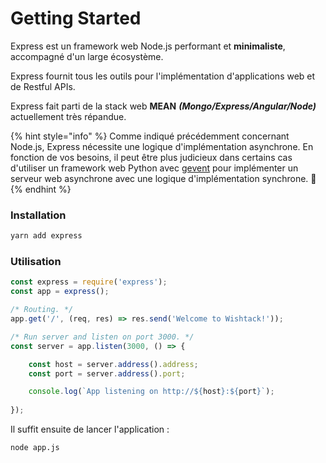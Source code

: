 # Getting Started

Express est un framework web Node.js performant et **minimaliste**, accompagné d'un large écosystème.

Express fournit tous les outils pour l'implémentation d'applications web et de Restful APIs.

Express fait parti de la stack web **MEAN** _**\(Mongo/Express/Angular/Node\)**_ actuellement très répandue.

{% hint style="info" %}
Comme indiqué précédemment concernant Node.js, Express nécessite une logique d'implémentation asynchrone. En fonction de vos besoins, il peut être plus judicieux dans certains cas d'utiliser un framework web Python avec [gevent](http://www.gevent.org/) pour implémenter un serveur web asynchrone avec une logique d'implémentation synchrone. 🤭
{% endhint %}

### Installation

```bash
yarn add express
```

### Utilisation

```javascript
const express = require('express');
const app = express();

/* Routing. */
app.get('/', (req, res) => res.send('Welcome to Wishtack!'));

/* Run server and listen on port 3000. */
const server = app.listen(3000, () => {

    const host = server.address().address;
    const port = server.address().port;

    console.log(`App listening on http://${host}:${port}`);
    
});
```

Il suffit ensuite de lancer l'application :

```bash
node app.js
```

